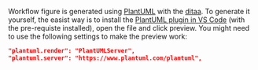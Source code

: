 Workflow figure is generated using [PlantUML](https://plantuml.com/ditaa) with the [ditaa](https://ditaa.sourceforge.net).
To generate it yourself, the easist way is to install the [PlantUML plugin in VS Code](https://marketplace.visualstudio.com/items?itemName=jebbs.plantuml) (with the pre-requiste installed), open the file and click preview.
You might need to use the following settings to make the preview work:
```json
"plantuml.render": "PlantUMLServer",
"plantuml.server": "https://www.plantuml.com/plantuml",
```
